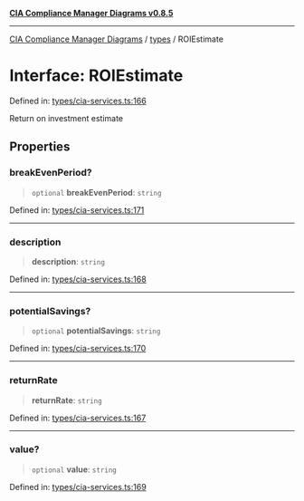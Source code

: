 [**CIA Compliance Manager Diagrams v0.8.5**](../../README.md)

***

[CIA Compliance Manager Diagrams](../../modules.md) / [types](../README.md) / ROIEstimate

# Interface: ROIEstimate

Defined in: [types/cia-services.ts:166](https://github.com/Hack23/cia-compliance-manager/blob/4f2006283e1cd56feb8daea1f810b2bc8c1b1d1b/src/types/cia-services.ts#L166)

Return on investment estimate

## Properties

### breakEvenPeriod?

> `optional` **breakEvenPeriod**: `string`

Defined in: [types/cia-services.ts:171](https://github.com/Hack23/cia-compliance-manager/blob/4f2006283e1cd56feb8daea1f810b2bc8c1b1d1b/src/types/cia-services.ts#L171)

***

### description

> **description**: `string`

Defined in: [types/cia-services.ts:168](https://github.com/Hack23/cia-compliance-manager/blob/4f2006283e1cd56feb8daea1f810b2bc8c1b1d1b/src/types/cia-services.ts#L168)

***

### potentialSavings?

> `optional` **potentialSavings**: `string`

Defined in: [types/cia-services.ts:170](https://github.com/Hack23/cia-compliance-manager/blob/4f2006283e1cd56feb8daea1f810b2bc8c1b1d1b/src/types/cia-services.ts#L170)

***

### returnRate

> **returnRate**: `string`

Defined in: [types/cia-services.ts:167](https://github.com/Hack23/cia-compliance-manager/blob/4f2006283e1cd56feb8daea1f810b2bc8c1b1d1b/src/types/cia-services.ts#L167)

***

### value?

> `optional` **value**: `string`

Defined in: [types/cia-services.ts:169](https://github.com/Hack23/cia-compliance-manager/blob/4f2006283e1cd56feb8daea1f810b2bc8c1b1d1b/src/types/cia-services.ts#L169)
